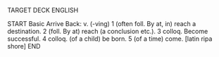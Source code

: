TARGET DECK
ENGLISH

START
Basic
Arrive
Back: v. (-ving) 1 (often foll. By at, in) reach a destination. 2 (foll. By at) reach (a conclusion etc.). 3 colloq. Become successful. 4 colloq. (of a child) be born. 5 (of a time) come. [latin ripa shore]
END
